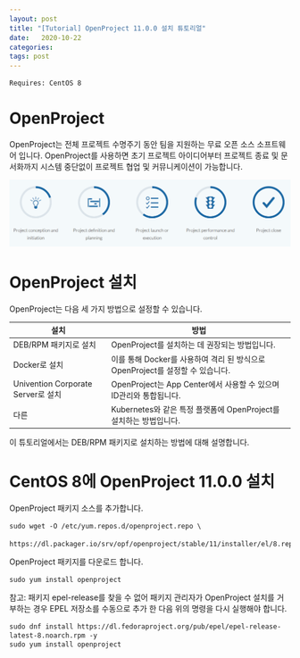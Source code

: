 ```yaml
---
layout: post
title: "[Tutorial] OpenProject 11.0.0 설치 튜토리얼"
date:   2020-10-22
categories:
tags: post
---
```


```
Requires: CentOS 8
```

# OpenProject
OpenProject는 전체 프로젝트 수명주기 동안 팀을 지원하는 무료 오픈 소스 소프트웨어 입니다. 
OpenProject를 사용하면 초기 프로젝트 아이디어부터 프로젝트 종료 및 문서화까지 시스템 중단없이 프로젝트 협업 및 커뮤니케이션이 가능합니다.

![img0](/assets/img/2020-10-22-OpenProject11.0.0-tutorial-img0.png)


# OpenProject 설치
OpenProject는 다음 세 가지 방법으로 설정할 수 있습니다.

|설치|방법|
|------|---|
|DEB/RPM 패키지로 설치|OpenProject를 설치하는 데 권장되는 방법입니다.|
|Docker로 설치|이를 통해 Docker를 사용하여 격리 된 방식으로 OpenProject를 설정할 수 있습니다.|
|Univention Corporate Server로 설치|OpenProject는 App Center에서 사용할 수 있으며 ID관리와 통합됩니다.|
|다른|Kubernetes와 같은 특정 플랫폼에 OpenProject를 설치하는 방법입니다.|


이 튜토리얼에서는 DEB/RPM 패키지로 설치하는 방법에 대해 설명합니다.


# CentOS 8에 OpenProject 11.0.0 설치
OpenProject 패키지 소스를 추가합니다.
```
sudo wget -O /etc/yum.repos.d/openproject.repo \
  https://dl.packager.io/srv/opf/openproject/stable/11/installer/el/8.repo
```

OpenProject 패키지를 다운로드 합니다.
```
sudo yum install openproject
```
참고: 패키지 epel-release를 찾을 수 없어 패키지 관리자가 OpenProject 설치를 거부하는 경우 EPEL 저장소를 수동으로 추가 한 다음
위의 명령을 다시 실행해야 합니다.
```
sudo dnf install https://dl.fedoraproject.org/pub/epel/epel-release-latest-8.noarch.rpm -y
sudo yum install openproject
```
